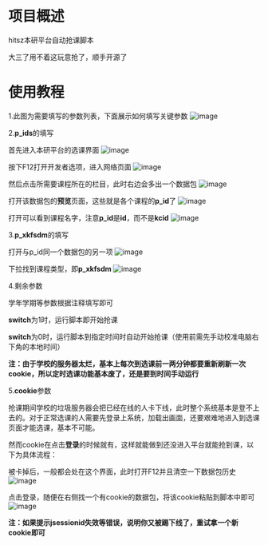 # 项目概述
hitsz本研平台自动抢课脚本

大三了用不着这玩意抢了，顺手开源了

# 使用教程
1.此图为需要填写的参数列表，下面展示如何填写关键参数
![image](https://github.com/user-attachments/assets/732b92a6-f953-4e47-988b-f80c537c5741)

2.**p_ids**的填写

首先进入本研平台的选课界面
![image](https://github.com/user-attachments/assets/ebce639a-808a-419d-b755-9a08a8b77f9f)

按下F12打开开发者选项，进入网络页面
![image](https://github.com/user-attachments/assets/4a066758-38d3-4c14-872b-30d068fd45ba)

然后点击所需要课程所在的栏目，此时右边会多出一个数据包
![image](https://github.com/user-attachments/assets/b0dae0fe-b486-4462-b36b-00c6dcb33619)

打开该数据包的**预览**页面，这些就是各个课程的**p_id**了
![image](https://github.com/user-attachments/assets/313931b5-f020-4517-8dc0-33315e20e63e)

打开可以看到课程名字，注意**p_id**是**id**，而不是**kcid**
![image](https://github.com/user-attachments/assets/b72c4f87-8737-4c43-99d3-6a2060d4092b)


3.**p_xkfsdm**的填写

打开与p_id同一个数据包的另一项
![image](https://github.com/user-attachments/assets/56dad737-aba7-4164-a8cd-7bdc37327649)

下拉找到课程类型，即**p_xkfsdm**
![image](https://github.com/user-attachments/assets/ea87ce03-7c44-4949-b3e1-742ca78369ce)


4.剩余参数

学年学期等参数根据注释填写即可

**switch**为1时，运行脚本即开始抢课

**switch**为0时，运行脚本到指定时间时自动开始抢课（使用前需先手动校准电脑右下角的本地时间）

**注：由于学校的服务器太烂，基本上每次到选课前一两分钟都要重新刷新一次cookie，所以定时选课功能基本废了，还是要到时间手动运行**



5.**cookie**参数

抢课期间学校的垃圾服务器会把已经在线的人卡下线，此时整个系统基本是登不上去的。对于正常选课的人需要先登录上系统，加载出画面，还要艰难地进入到选课页面才能选课，基本不可能。

然而cookie在点击**登录**的时候就有，这样就能做到还没进入平台就能抢到课，以下为具体流程：

被卡掉后，一般都会处在这个界面，此时打开F12并且清空一下数据包历史
![image](https://github.com/user-attachments/assets/b18826b7-b13c-4d1a-b85e-9857eb28e019)

点击登录，随便在右侧找一个有cookie的数据包，将该cookie粘贴到脚本中即可
![image](https://github.com/user-attachments/assets/13b79306-520a-4787-a7b3-2677953d977f)

**注：如果提示jsessionid失效等错误，说明你又被踢下线了，重试拿一个新cookie即可**

